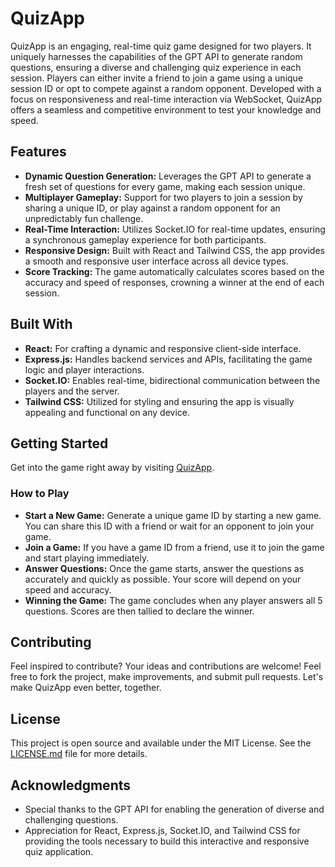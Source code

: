 # QuizApp

QuizApp is an engaging, real-time quiz game designed for two players. It uniquely harnesses the capabilities of the GPT API to generate random questions, ensuring a diverse and challenging quiz experience in each session. Players can either invite a friend to join a game using a unique session ID or opt to compete against a random opponent. Developed with a focus on responsiveness and real-time interaction via WebSocket, QuizApp offers a seamless and competitive environment to test your knowledge and speed.

## Features

- **Dynamic Question Generation:** Leverages the GPT API to generate a fresh set of questions for every game, making each session unique.
- **Multiplayer Gameplay:** Support for two players to join a session by sharing a unique ID, or play against a random opponent for an unpredictably fun challenge.
- **Real-Time Interaction:** Utilizes Socket.IO for real-time updates, ensuring a synchronous gameplay experience for both participants.
- **Responsive Design:** Built with React and Tailwind CSS, the app provides a smooth and responsive user interface across all device types.
- **Score Tracking:** The game automatically calculates scores based on the accuracy and speed of responses, crowning a winner at the end of each session.

## Built With

- **React:** For crafting a dynamic and responsive client-side interface.
- **Express.js:** Handles backend services and APIs, facilitating the game logic and player interactions.
- **Socket.IO:** Enables real-time, bidirectional communication between the players and the server.
- **Tailwind CSS:** Utilized for styling and ensuring the app is visually appealing and functional on any device.

## Getting Started

Get into the game right away by visiting [QuizApp](https://quizapp-co5u5j43yq-de.a.run.app).

### How to Play

- **Start a New Game:** Generate a unique game ID by starting a new game. You can share this ID with a friend or wait for an opponent to join your game.
- **Join a Game:** If you have a game ID from a friend, use it to join the game and start playing immediately.
- **Answer Questions:** Once the game starts, answer the questions as accurately and quickly as possible. Your score will depend on your speed and accuracy.
- **Winning the Game:** The game concludes when any player answers all 5 questions. Scores are then tallied to declare the winner.

## Contributing

Feel inspired to contribute? Your ideas and contributions are welcome! Feel free to fork the project, make improvements, and submit pull requests. Let's make QuizApp even better, together.

## License

This project is open source and available under the MIT License. See the [LICENSE.md](LICENSE.md) file for more details.

## Acknowledgments

- Special thanks to the GPT API for enabling the generation of diverse and challenging questions.
- Appreciation for React, Express.js, Socket.IO, and Tailwind CSS for providing the tools necessary to build this interactive and responsive quiz application.

